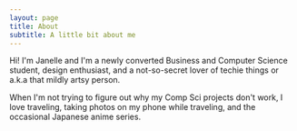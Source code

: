 ```yaml
---
layout: page
title: About
subtitle: A little bit about me
---
```


Hi! I'm Janelle and I'm a newly converted Business and Computer Science student, design enthusiast, and a not-so-secret lover of techie things or a.k.a that mildly artsy person.

When I'm not trying to figure out why my Comp Sci projects don't work, I love traveling, taking photos on my phone while traveling, and the occasional Japanese anime series.